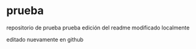 # prueba
repositorio de prueba
prueba edición del readme
modificado localmente

editado nuevamente en github

